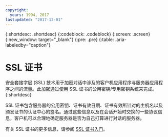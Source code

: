 ```yaml
---
copyright:
  years: 1994, 2017
lastupdated: "2017-12-01"
---
```


{:shortdesc: .shortdesc}
{:codeblock: .codeblock}
{:screen: .screen}
{:new_window: target="_blank"}
{:pre: .pre}
{:table: .aria-labeledby="caption"}

# SSL 证书
安全套接字层 (SSL) 技术用于加密对话中涉及的客户机应用程序与服务器应用程序之间的流量。此加密通过使用 SSL 证书的公用密钥/专用密钥系统来完成。
{:shortdesc}

SSL 证书包含服务器的公用密钥、证书有效日期、证书有效所针对的主机名以及颁发证书的认证中心的签名。通过这些信息以及在会话开始时交换的一些协议信息，客户机可以合理地确定服务器是否为自己打算进行对话的服务器。

有关 SSL 证书的更多信息，请参阅 [SSL 证书入门](/docs/infrastructure/ssl-certificates/index.html)。
